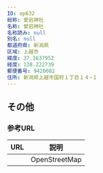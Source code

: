 ```yaml
---
ID: op632
総称: 愛宕神社
名称: 愛宕神社
名称読み: null
別名: null
都道府県: 新潟県
区域: 上越市
緯度: 37.1637952
経度: 138.222739
郵便番号: 9420082
住所: 新潟県上越市国府１丁目１４−１
---
```


## その他

### 参考URL

| URL | 説明          |
| --- | ------------- |
|     | OpenStreetMap |
